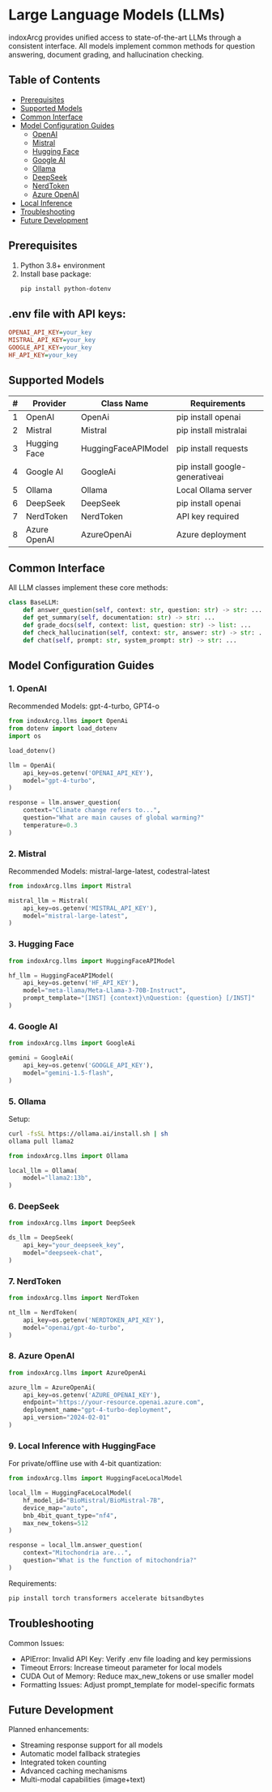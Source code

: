 # Large Language Models (LLMs)

indoxArcg provides unified access to state-of-the-art LLMs through a consistent interface. All models implement common methods for question answering, document grading, and hallucination checking.

## Table of Contents

- [Prerequisites](#prerequisites)
- [Supported Models](#supported-models)
- [Common Interface](#common-interface)
- [Model Configuration Guides](#model-configuration-guides)
  - [OpenAI](#1-openai)
  - [Mistral](#2-mistral)
  - [Hugging Face](#3-hugging-face)
  - [Google AI](#4-google-ai)
  - [Ollama](#5-ollama)
  - [DeepSeek](#6-deepseek)
  - [NerdToken](#7-nerdtoken)
  - [Azure OpenAI](#8-azure-openai)
- [Local Inference](#9-local-inference-with-huggingface)
- [Troubleshooting](#troubleshooting)
- [Future Development](#future-development)

## Prerequisites

1. Python 3.8+ environment
2. Install base package:
   ```bash
   pip install python-dotenv
   ```

## .env file with API keys:

```ini
OPENAI_API_KEY=your_key
MISTRAL_API_KEY=your_key
GOOGLE_API_KEY=your_key
HF_API_KEY=your_key
```

## Supported Models

| #   | Provider     | Class Name          | Requirements                    |
| --- | ------------ | ------------------- | ------------------------------- |
| 1   | OpenAI       | OpenAi              | pip install openai              |
| 2   | Mistral      | Mistral             | pip install mistralai           |
| 3   | Hugging Face | HuggingFaceAPIModel | pip install requests            |
| 4   | Google AI    | GoogleAi            | pip install google-generativeai |
| 5   | Ollama       | Ollama              | Local Ollama server             |
| 6   | DeepSeek     | DeepSeek            | pip install openai              |
| 7   | NerdToken    | NerdToken           | API key required                |
| 8   | Azure OpenAI | AzureOpenAi         | Azure deployment                |

## Common Interface

All LLM classes implement these core methods:

```python
class BaseLLM:
    def answer_question(self, context: str, question: str) -> str: ...
    def get_summary(self, documentation: str) -> str: ...
    def grade_docs(self, context: list, question: str) -> list: ...
    def check_hallucination(self, context: str, answer: str) -> str: ...
    def chat(self, prompt: str, system_prompt: str) -> str: ...
```

## Model Configuration Guides

### 1. OpenAI

Recommended Models: gpt-4-turbo, GPT4-o

```python
from indoxArcg.llms import OpenAi
from dotenv import load_dotenv
import os

load_dotenv()

llm = OpenAi(
    api_key=os.getenv('OPENAI_API_KEY'),
    model="gpt-4-turbo",
)

response = llm.answer_question(
    context="Climate change refers to...",
    question="What are main causes of global warming?"
    temperature=0.3
)
```

### 2. Mistral

Recommended Models: mistral-large-latest, codestral-latest

```python
from indoxArcg.llms import Mistral

mistral_llm = Mistral(
    api_key=os.getenv('MISTRAL_API_KEY'),
    model="mistral-large-latest",
)
```

### 3. Hugging Face

```python
from indoxArcg.llms import HuggingFaceAPIModel

hf_llm = HuggingFaceAPIModel(
    api_key=os.getenv('HF_API_KEY'),
    model="meta-llama/Meta-Llama-3-70B-Instruct",
    prompt_template="[INST] {context}\nQuestion: {question} [/INST]"
)
```

### 4. Google AI

```python
from indoxArcg.llms import GoogleAi

gemini = GoogleAi(
    api_key=os.getenv('GOOGLE_API_KEY'),
    model="gemini-1.5-flash",
)
```

### 5. Ollama

Setup:

```bash
curl -fsSL https://ollama.ai/install.sh | sh
ollama pull llama2
```

```python
from indoxArcg.llms import Ollama

local_llm = Ollama(
    model="llama2:13b",
)
```

### 6. DeepSeek

```python
from indoxArcg.llms import DeepSeek

ds_llm = DeepSeek(
    api_key="your_deepseek_key",
    model="deepseek-chat",
)
```

### 7. NerdToken

```python
from indoxArcg.llms import NerdToken

nt_llm = NerdToken(
    api_key=os.getenv('NERDTOKEN_API_KEY'),
    model="openai/gpt-4o-turbo",
)
```

### 8. Azure OpenAI

```python
from indoxArcg.llms import AzureOpenAi

azure_llm = AzureOpenAi(
    api_key=os.getenv('AZURE_OPENAI_KEY'),
    endpoint="https://your-resource.openai.azure.com",
    deployment_name="gpt-4-turbo-deployment",
    api_version="2024-02-01"
)
```

### 9. Local Inference with HuggingFace

For private/offline use with 4-bit quantization:

```python
from indoxArcg.llms import HuggingFaceLocalModel

local_llm = HuggingFaceLocalModel(
    hf_model_id="BioMistral/BioMistral-7B",
    device_map="auto",
    bnb_4bit_quant_type="nf4",
    max_new_tokens=512
)

response = local_llm.answer_question(
    context="Mitochondria are...",
    question="What is the function of mitochondria?"
)
```

Requirements:

```bash
pip install torch transformers accelerate bitsandbytes
```

## Troubleshooting

Common Issues:

- APIError: Invalid API Key: Verify .env file loading and key permissions
- Timeout Errors: Increase timeout parameter for local models
- CUDA Out of Memory: Reduce max_new_tokens or use smaller model
- Formatting Issues: Adjust prompt_template for model-specific formats

## Future Development

Planned enhancements:

- Streaming response support for all models
- Automatic model fallback strategies
- Integrated token counting
- Advanced caching mechanisms
- Multi-modal capabilities (image+text)
